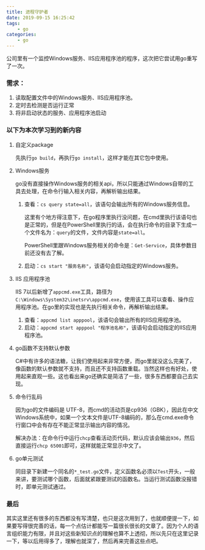 ```yaml
---
title: 进程守护者
date: 2019-09-15 16:25:42
tags:
    - go
categories:
    - go
---
```



公司里有一个监控Windows服务、IIS应用程序池的程序，这次把它尝试用go重写了一次。

### 需求：

1.  读取配置文件中的Windows服务、IIS应用程序池。
2.  定时去检测是否运行正常
3.  将非启动状态的服务、应用程序池启动

<!-- more -->

### 以下为本次学习到的新内容

1.  自定义package

    先执行`go build`，再执行`go install`，这样才能在其它包中使用。

2.  Windows服务

    go没有直接操作Windows服务的相关api，所以只能通过Windows自带的工具去处理，在命令行输入相关内容，再解析输出结果。

    1.  查看：`cs query state=all`，该语句会输出所有的Windows服务信息。

        这里有个地方得注意下，在go程序里执行没问题，在cmd里执行该语句也是正常的，但是在PowerShell里执行的话，会在执行命令的目录下生成一个文件名为：`query`的文件，文件内容是`state=all`。

        PowerShell里跟Windows服务相关的命令是：`Get-Service`，具体参数目前还没有去了解。

    2.  启动：`cs start "服务名称"`，该语句会启动指定的Windows服务。

3.  IIS 应用程序池

    IIS 7以后新增了`appcmd.exe`工具，路径为`C:\Windows\System32\inetsrv\appcmd.exe`，使用该工具可以查看、操作应用程序池。在go里的实现也是先执行相关命令，再解析输出结果。

    1.  查看：`appcmd list apppool`，该语句会输出所有的IIS应用程序池。
    2.  启动：`appcmd start apppool "程序池名称"`，该语句会启动指定的IIS应用程序池。

4.  go函数不支持默认参数

    C#中有许多的语法糖，让我们使用起来非常方便，而go里就没这么完美了，像函数的默认参数就不支持，而且还不支持函数重载。当然这样也有好处，使用起来直观一些。这也看出来go还确实是简洁了一些，很多东西都要自己去实现。

5.  命令行乱码

    因为go的文件编码是 UTF-8，而cmd的活动页是cp936（GBK），因此在中文Windows系统中，如果一个文本文件是UTF-8编码的，那么在cmd.exe命令行窗口中会有存在不能正常显示输出内容的情况。

    解决办法：在命令行中运行`chcp`查看活动页代码，默认应该会输出`936`，然后直接运行`chcp 65001`即可，这样就能正常显示中文了。

6.  go单元测试

    同目录下新建一个同名的`*_test.go`文件，定义函数名必须以`Test`开头，一般来讲，要测试哪个函数，后面就紧跟要测试的函数名。当运行测试函数没报错时，即单元测试通过。

### 最后

其实这里还有很多的东西都没有写清楚，也只是这次用到了，也就顺便提一下，如果要写得很完善的话，每一个点估计都能写一篇很长很长的文章了。因为个人的语言组织能力有限，并且对这些新知识点的理解也算不上透彻，所以先只在这里记录一下，等以后用得多了，理解也就深了，然后再来完善这些点吧。
